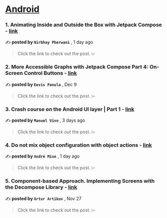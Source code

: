 
<h1><a href=https://medium.com/tag/android/recommended target="_blank" rel="noopener noreferrer">Android</a></h1>
<h3>1. Animating Inside and Outside the Box with Jetpack Compose - <a href=https://medium.com/proandroiddev/animating-inside-and-outside-the-box-with-jetpack-compose-a56eba1b6af6?source=tag_recommended_feed---------0-84----------android----------0a176280_dcb7_4a5c_91d2_d6f8de3546db------- target="_blank" rel="noopener noreferrer">link</a></h3>

✍️ **posted by `Nirbhay Pherwani`** <date> , 1 day ago</date>

<blockquote>Click the link to check out the post. ⌲</blockquote>

<h3>2. More Accessible Graphs with Jetpack Compose Part 4: On-Screen Control Buttons - <a href=https://medium.com/proandroiddev/more-accessible-graphs-with-jetpack-compose-part-4-on-screen-control-buttons-6187e6991ddc?source=tag_recommended_feed---------1-107----------android----------0a176280_dcb7_4a5c_91d2_d6f8de3546db------- target="_blank" rel="noopener noreferrer">link</a></h3>

✍️ **posted by `Eevis Panula`** <date> , Dec 9</date>

<blockquote>Click the link to check out the post. ⌲</blockquote>

<h3>3. Crash course on the Android UI layer | Part 1 - <a href=https://medium.com/bumble-tech/crash-course-on-the-android-ui-layer-part-1-2094221a9be3?source=tag_recommended_feed---------2-85----------android----------0a176280_dcb7_4a5c_91d2_d6f8de3546db------- target="_blank" rel="noopener noreferrer">link</a></h3>

✍️ **posted by `Manuel Vivo`** <date> , 3 days ago</date>

<blockquote>Click the link to check out the post. ⌲</blockquote>

<h3>4. Do not mix object configuration with object actions - <a href=https://medium.com/@andremion/do-not-mix-object-configuration-with-object-actions-2c390324bb3e?source=tag_recommended_feed---------3-84----------android----------0a176280_dcb7_4a5c_91d2_d6f8de3546db------- target="_blank" rel="noopener noreferrer">link</a></h3>

✍️ **posted by `André Mion`** <date> , 1 day ago</date>

<blockquote>Click the link to check out the post. ⌲</blockquote>

<h3>5. Component-based Approach. Implementing Screens with the Decompose Library - <a href=https://medium.com/itnext/component-based-approach-implementing-screens-with-the-decompose-library-19c41d8ed087?source=tag_recommended_feed---------4-107----------android----------0a176280_dcb7_4a5c_91d2_d6f8de3546db------- target="_blank" rel="noopener noreferrer">link</a></h3>

✍️ **posted by `Artur Artikov`** <date> , Nov 27</date>

<blockquote>Click the link to check out the post. ⌲</blockquote>


